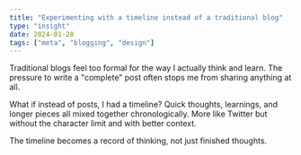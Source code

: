 ```yaml
---
title: "Experimenting with a timeline instead of a traditional blog"
type: "insight"
date: 2024-01-28
tags: ["meta", "blogging", "design"]
---
```


Traditional blogs feel too formal for the way I actually think and learn. The pressure to write a "complete" post often stops me from sharing anything at all.

What if instead of posts, I had a timeline? Quick thoughts, learnings, and longer pieces all mixed together chronologically. More like Twitter but without the character limit and with better context.

The timeline becomes a record of thinking, not just finished thoughts. 